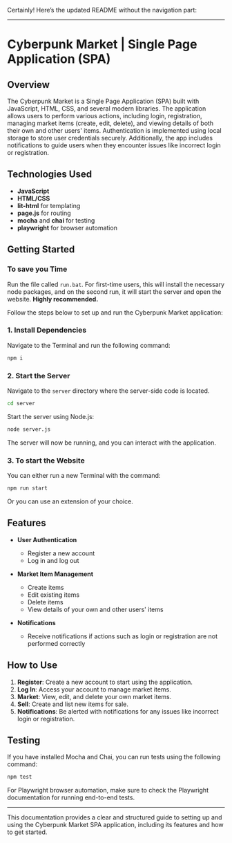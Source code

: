Certainly! Here’s the updated README without the navigation part:

---

# Cyberpunk Market | Single Page Application (SPA)

## Overview

The Cyberpunk Market is a Single Page Application (SPA) built with JavaScript, HTML, CSS, and several modern libraries. The application allows users to perform various actions, including login, registration, managing market items (create, edit, delete), and viewing details of both their own and other users' items. Authentication is implemented using local storage to store user credentials securely. Additionally, the app includes notifications to guide users when they encounter issues like incorrect login or registration.

## Technologies Used

- **JavaScript**
- **HTML/CSS**
- **lit-html** for templating
- **page.js** for routing
- **mocha** and **chai** for testing
- **playwright** for browser automation

## Getting Started

### To save you Time
Run the file called `run.bat`. For first-time users, this will install the necessary node packages, and on the second run, it will start the server and open the website. **Highly recommended.**

Follow the steps below to set up and run the Cyberpunk Market application:

### 1. Install Dependencies

Navigate to the Terminal and run the following command:

```bash
npm i
```

### 2. Start the Server

Navigate to the `server` directory where the server-side code is located.

```bash
cd server
```

Start the server using Node.js:

```bash
node server.js
```

The server will now be running, and you can interact with the application.

### 3. To start the Website

You can either run a new Terminal with the command:

```bash
npm run start
```

Or you can use an extension of your choice.

## Features

- **User Authentication**
    - Register a new account
    - Log in and log out

- **Market Item Management**
    - Create items
    - Edit existing items
    - Delete items
    - View details of your own and other users' items

- **Notifications**
    - Receive notifications if actions such as login or registration are not performed correctly

## How to Use

1. **Register**: Create a new account to start using the application.
2. **Log In**: Access your account to manage market items.
3. **Market**: View, edit, and delete your own market items.
4. **Sell**: Create and list new items for sale.
5. **Notifications**: Be alerted with notifications for any issues like incorrect login or registration.

## Testing

If you have installed Mocha and Chai, you can run tests using the following command:

```bash
npm test
```

For Playwright browser automation, make sure to check the Playwright documentation for running end-to-end tests.

---

This documentation provides a clear and structured guide to setting up and using the Cyberpunk Market SPA application, including its features and how to get started.